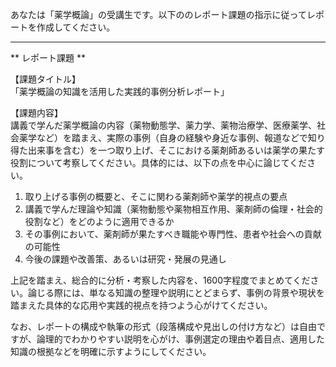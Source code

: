 あなたは「薬学概論」の受講生です。以下ののレポート課題の指示に従ってレポートを作成してください。

---------------------------------------
** レポート課題 **

【課題タイトル】  
「薬学概論の知識を活用した実践的事例分析レポート」

【課題内容】  
講義で学んだ薬学概論の内容（薬物動態学、薬力学、薬物治療学、医療薬学、社会薬学など）を踏まえ、実際の事例（自身の経験や身近な事例、報道などで知り得た出来事を含む）を一つ取り上げ、そこにおける薬剤師あるいは薬学の果たす役割について考察してください。具体的には、以下の点を中心に論じてください。  

1. 取り上げる事例の概要と、そこに関わる薬剤師や薬学的視点の要点  
2. 講義で学んだ理論や知識（薬物動態や薬物相互作用、薬剤師の倫理・社会的役割など）をどのように適用できるか  
3. その事例において、薬剤師が果たすべき職能や専門性、患者や社会への貢献の可能性  
4. 今後の課題や改善策、あるいは研究・発展の見通し  

上記を踏まえ、総合的に分析・考察した内容を、1600字程度でまとめてください。論じる際には、単なる知識の整理や説明にとどまらず、事例の背景や現状を踏まえた具体的な応用や実践的視点を持つよう心がけてください。  

なお、レポートの構成や執筆の形式（段落構成や見出しの付け方など）は自由ですが、論理的でわかりやすい説明を心がけ、事例選定の理由や着目点、適用した知識の根拠などを明確に示すようにしてください。  